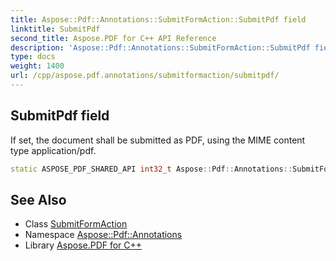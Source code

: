 ```yaml
---
title: Aspose::Pdf::Annotations::SubmitFormAction::SubmitPdf field
linktitle: SubmitPdf
second_title: Aspose.PDF for C++ API Reference
description: 'Aspose::Pdf::Annotations::SubmitFormAction::SubmitPdf field. If set, the document shall be submitted as PDF, using the MIME content type application/pdf in C++.'
type: docs
weight: 1400
url: /cpp/aspose.pdf.annotations/submitformaction/submitpdf/
---
```

## SubmitPdf field


If set, the document shall be submitted as PDF, using the MIME content type application/pdf.

```cpp
static ASPOSE_PDF_SHARED_API int32_t Aspose::Pdf::Annotations::SubmitFormAction::SubmitPdf
```

## See Also

* Class [SubmitFormAction](../)
* Namespace [Aspose::Pdf::Annotations](../../)
* Library [Aspose.PDF for C++](../../../)

